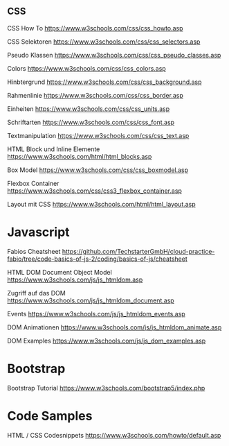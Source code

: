 ## CSS
CSS How To
https://www.w3schools.com/css/css_howto.asp

CSS Selektoren
https://www.w3schools.com/css/css_selectors.asp

Pseudo Klassen
https://www.w3schools.com/css/css_pseudo_classes.asp

Colors
https://www.w3schools.com/css/css_colors.asp

Hinbtergrund
https://www.w3schools.com/css/css_background.asp

Rahmenlinie
https://www.w3schools.com/css/css_border.asp

Einheiten
https://www.w3schools.com/css/css_units.asp

Schriftarten
https://www.w3schools.com/css/css_font.asp

Textmanipulation
https://www.w3schools.com/css/css_text.asp

HTML Block und Inline Elemente
https://www.w3schools.com/html/html_blocks.asp


Box Model
https://www.w3schools.com/css/css_boxmodel.asp

Flexbox Container
https://www.w3schools.com/css/css3_flexbox_container.asp

Layout mit CSS
https://www.w3schools.com/html/html_layout.asp


# Javascript
Fabios Cheatsheet
https://github.com/TechstarterGmbH/cloud-practice-fabio/tree/code-basics-of-js-2/coding/basics-of-js/cheatsheet

HTML DOM Document Object Model
https://www.w3schools.com/js/js_htmldom.asp

Zugriff auf das DOM
https://www.w3schools.com/js/js_htmldom_document.asp

Events 
https://www.w3schools.com/js/js_htmldom_events.asp

DOM Animationen
https://www.w3schools.com/js/js_htmldom_animate.asp

DOM Examples
https://www.w3schools.com/js/js_dom_examples.asp


# Bootstrap
Bootstrap Tutorial
https://www.w3schools.com/bootstrap5/index.php


# Code Samples
HTML / CSS Codesnippets 
https://www.w3schools.com/howto/default.asp